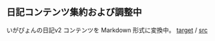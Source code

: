 ## 日記コンテンツ集約および調整中

いがぴょんの日記v2 コンテンツを Markdown 形式に変換中。
[target](https://igapyon.github.io/diary/2016/ig161231.html) 
/ [src](https://github.com/igapyon/diary/blob/gh-pages/diary/2016/ig161231.html.src.md) 

